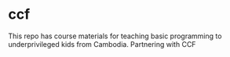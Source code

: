 # ccf
This repo has course materials for teaching basic programming to underprivileged kids from Cambodia. Partnering with CCF
